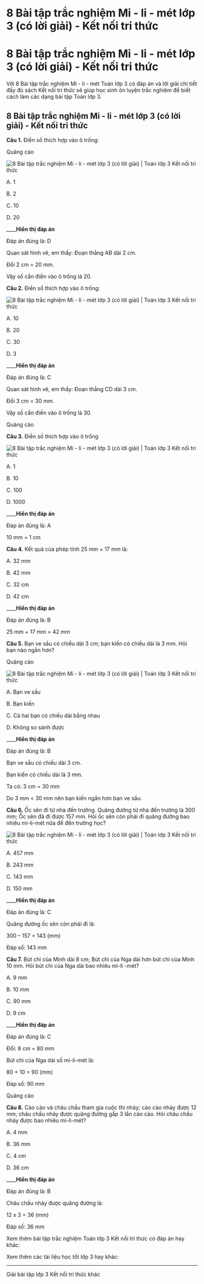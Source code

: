 # 8 Bài tập trắc nghiệm Mi - li - mét lớp 3 (có lời giải) - Kết nối tri thức

# 8 Bài tập trắc nghiệm Mi - li - mét lớp 3 (có lời giải) - Kết nối tri thức

Với 8 Bài tập trắc nghiệm Mi - li - mét Toán lớp 3 có đáp án và lời giải chi tiết đầy đủ sách Kết nối tri thức sẽ giúp học sinh ôn luyện trắc nghiệm để biết cách làm các dạng bài tập Toán lớp 3.

## 8 Bài tập trắc nghiệm Mi - li - mét lớp 3 (có lời giải) - Kết nối tri thức

**Câu 1.** Điền số thích hợp vào ô trống:

Quảng cáo

![8 Bài tập trắc nghiệm Mi - li - mét lớp 3 \(có lời giải\) | Toán lớp 3 Kết nối tri thức](https://vietjack.com/toan-3-kn/images/trac-nghiem-bai-30-mi-li-met.PNG)

A. 1

B. 2

C. 10

D. 20

____**Hiển thị đáp án**

Đáp án đúng là: D

Quan sát hình vẽ, em thấy: Đoạn thẳng AB dài 2 cm.

Đổi 2 cm = 20 mm.

Vậy số cần điền vào ô trống là 20.

**Câu 2.** Điền số thích hợp vào ô trống:

![8 Bài tập trắc nghiệm Mi - li - mét lớp 3 \(có lời giải\) | Toán lớp 3 Kết nối tri thức](https://vietjack.com/toan-3-kn/images/trac-nghiem-bai-30-mi-li-met-1.PNG)

A. 10

B. 20

C. 30

D. 3

____**Hiển thị đáp án**

Đáp án đúng là: C

Quan sát hình vẽ, em thấy: Đoạn thẳng CD dài 3 cm.

Đổi 3 cm = 30 mm.

Vậy số cần điền vào ô trống là 30.

Quảng cáo

**Câu 3.** Điền số thích hợp vào ô trống

![8 Bài tập trắc nghiệm Mi - li - mét lớp 3 \(có lời giải\) | Toán lớp 3 Kết nối tri thức](https://vietjack.com/toan-3-kn/images/trac-nghiem-bai-30-mi-li-met-2.PNG)

A. 1

B. 10

C. 100

D. 1000

____**Hiển thị đáp án**

Đáp án đúng là: A

10 mm = 1 cm

**Câu 4.** Kết quả của phép tính 25 mm + 17 mm là:

A. 32 mm

B. 42 mm

C. 32 cm

D. 42 cm

____**Hiển thị đáp án**

Đáp án đúng là: B

25 mm + 17 mm = 42 mm

**Câu 5.** Bạn ve sầu có chiều dài 3 cm; bạn kiến có chiều dài là 3 mm. Hỏi bạn nào ngắn hơn?

Quảng cáo

![8 Bài tập trắc nghiệm Mi - li - mét lớp 3 \(có lời giải\) | Toán lớp 3 Kết nối tri thức](https://vietjack.com/toan-3-kn/images/trac-nghiem-bai-30-mi-li-met-3.PNG)

A. Bạn ve sầu

B. Bạn kiến

C. Cả hai bạn có chiều dài bằng nhau

D. Không so sánh được

____**Hiển thị đáp án**

Đáp án đúng là: B

Bạn ve sầu có chiều dài 3 cm.

Bạn kiến có chiều dài là 3 mm.

Ta có: 3 cm = 30 mm

Do 3 mm < 30 mm nên bạn kiến ngắn hơn bạn ve sầu.

**Câu 6.** Ốc sên đi từ nhà đến trường. Quãng đường từ nhà đến trường là 300 mm; Ốc sên đã đi được 157 mm. Hỏi ốc sên còn phải đi quãng đường bao nhiêu mi-li-mét nữa để đến trường học?

![8 Bài tập trắc nghiệm Mi - li - mét lớp 3 \(có lời giải\) | Toán lớp 3 Kết nối tri thức](https://vietjack.com/toan-3-kn/images/trac-nghiem-bai-30-mi-li-met-4.PNG)

A. 457 mm

B. 243 mm

C. 143 mm

D. 150 mm

____**Hiển thị đáp án**

Đáp án đúng là: C

Quãng đường ốc sên còn phải đi là:

300 – 157 = 143 (mm)

Đáp số: 143 mm

**Câu 7.** Bút chì của Minh dài 8 cm; Bút chì của Nga dài hơn bút chì của Minh 10 mm. Hỏi bút chì của Nga dài bao nhiêu mi-li -mét?

A. 9 mm

B. 10 mm

C. 90 mm

D. 9 cm

____**Hiển thị đáp án**

Đáp án đúng là: C

Đổi: 8 cm = 80 mm

Bút chì của Nga dài số mi-li-mét là:

80 + 10 = 90 (mm)

Đáp số: 90 mm

Quảng cáo

**Câu 8.** Cào cào và châu chấu tham gia cuộc thi nhảy; cào cào nhảy được 12 mm; châu chấu nhảy được quãng đường gấp 3 lần cào cào. Hỏi châu chấu nhảy được bao nhiêu mi-li-mét?

A. 4 mm

B. 36 mm

C. 4 cm

D. 36 cm

____**Hiển thị đáp án**

Đáp án đúng là: B

Châu chấu nhảy được quãng đường là:

12 x 3 = 36 (mm)

Đáp số: 36 mm

Xem thêm bài tập trắc nghiệm Toán lớp 3 Kết nối tri thức có đáp án hay khác:

Xem thêm các tài liệu học tốt lớp 3 hay khác:

* * *

Giải bài tập lớp 3 Kết nối tri thức khác
